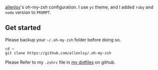 [allenlsy](http://allenlsy.com)'s oh-my-zsh configuration. I use `ys` theme, and I added `ruby` and `node` version to `PROMPT`.

## Get started

Please backup your `~/.oh-my-zsh` folder before doing so.

    cd ~
    git clone https://github.com/allenlsy/.oh-my-zsh

Please Refer to my `.zshrc` file in [my dotfiles](https://github.com/allenlsy/dotfiles) on github.
